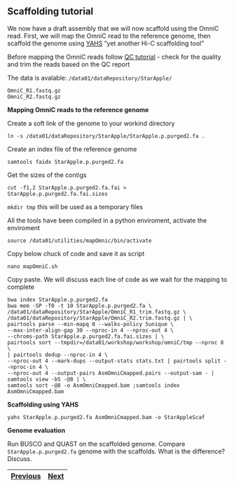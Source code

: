 ## Scaffolding tutorial

We now have a draft assembly that we will now scaffold using the OmniC read. First, we will map the OmniC read to the reference genome, then scaffold the genome using [YAHS](https://github.com/c-zhou/yahs) “yet another Hi-C scaffolding tool”

Before mapping the OmniC reads follow [QC tutorial](https://github.com/LandiMi2/GenomeAssemblyTut/blob/main/01_QC.md) - check for the quality and trim the reads based on the QC report

The data is avalable: `/data01/dataRepository/StarApple/`

    OmniC_R1.fastq.gz
    OmniC_R2.fastq.gz
 

**Mapping OmniC reads to the reference genome**

Create a soft link of the genome to your workind directory 

`ln -s /data01/dataRepository/StarApple/StarApple.p.purged2.fa .`

Create an index file of the reference genome

`samtools faidx StarApple.p.purged2.fa`

Get the sizes of the contigs 

`cut -f1,2 StarApple.p.purged2.fa.fai > StarApple.p.purged2.fa.fai.sizes`


`mkdir tmp` this will be used as a temporary files

All the tools have been compiled in a python enviroment, activate the enviroment

`source /data01/utilities/mapOmnic/bin/activate`

Copy below chuck of code and save it as script

`nano mapOmniC.sh`

Copy paste. We will discuss each line of code as we wait for the mapping to complete


```
bwa index StarApple.p.purged2.fa 
bwa mem -SP -T0 -t 10 StarApple.p.purged2.fa \
/data01/dataRepository/StarApple/OmniC_R1_trim.fastq.gz \
/data01/dataRepository/StarApple/OmniC_R2.trim.fastq.gz | \
pairtools parse --min-mapq 0 --walks-policy 5unique \
--max-inter-align-gap 30 --nproc-in 4 --nproc-out 4 \
--chroms-path StarApple.p.purged2.fa.fai.sizes | \
pairtools sort --tmpdir=/data01/workshop/workshop/omniC/tmp --nproc 8 \
| pairtools dedup --nproc-in 4 \
--nproc-out 4 --mark-dups --output-stats stats.txt | pairtools split --nproc-in 4 \
--nproc-out 4 --output-pairs AsmOmniCmapped.pairs --output-sam - | samtools view -bS -@8 | \
samtools sort -@8 -o AsmOmniCmapped.bam ;samtools index AsmOmniCmapped.bam
```

**Scaffolding using YAHS**

`yahs StarApple.p.purged2.fa AsmOmniCmapped.bam -o StarAppleScaf`

**Genome evaluation** 

Run BUSCO and QUAST on the scaffolded genome. Compare `StarApple.p.purged2.fa` genome with the scaffolds. What is the difference? Discuss. 


|[Previous](https://github.com/LandiMi2/GenomeAssemblyTut/blob/main/03_assembly.md)|[Next](https://github.com/LandiMi2/GenomeAssemblyTut/blob/main/05_GenomeAnnotation.md)|
|---|---|




